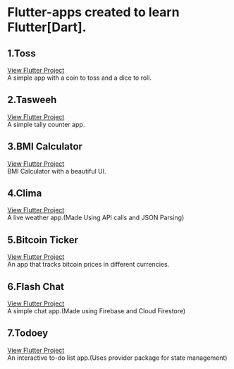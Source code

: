 # Flutter-apps created to learn Flutter[Dart].

 <h2>1.Toss</h2>
  <a href="https://github.com/ArqamShamim/Toss">View Flutter Project</a><br>
  A simple app with a coin to toss and a dice to roll.
 <h2>2.Tasweeh</h2>
  <a href = "https://github.com/ArqamShamim/Tasweeh">View Flutter Project</a><br>
  A simple tally counter app.
 <h2>3.BMI Calculator</h2>
  <a href = "https://github.com/ArqamShamim/BMI_Calculator">View Flutter Project</a><br>
  BMI Calculator with a beautiful UI.
 <h2>4.Clima</h2>
  <a href = "https://github.com/ArqamShamim/Clima">View Flutter Project</a><br>
  A live weather app.(Made Using API calls and JSON Parsing)
 <h2>5.Bitcoin Ticker</h2>
  <a href = "https://github.com/ArqamShamim/bitcoin-ticker">View Flutter Project</a><br> 
  An app that tracks bitcoin prices in different currencies.
 <h2>6.Flash Chat</h2>
  <a href = "https://github.com/ArqamShamim/flash-chat">View Flutter Project</a><br> 
  A simple chat app.(Made using Firebase and Cloud Firestore)
 <h2>7.Todoey</h2>
  <a href = "https://github.com/ArqamShamim/todoey">View Flutter Project</a><br>
  An interactive to-do list app.(Uses provider package for state management)
